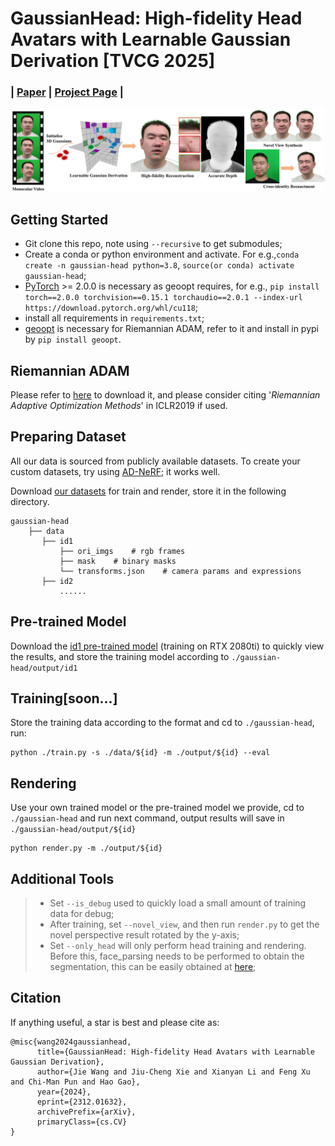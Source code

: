# GaussianHead: High-fidelity Head Avatars with Learnable Gaussian Derivation [TVCG 2025]
### | [Paper](http://arxiv.org/abs/2312.01632) | [Project Page](https://chiehwangs.github.io/gaussian-head-page/) |
![](assets/teaser-v2.png)


## Getting Started
* Git clone this repo, note using `--recursive` to get submodules;
* Create a conda or python environment and activate. For e.g.,`conda create -n gaussian-head python=3.8`, `source(or conda) activate gaussian-head`;
* [PyTorch](https://pytorch.org/get-started/previous-versions/) >= 2.0.0 is necessary as geoopt requires, for e.g., `pip install torch==2.0.0 torchvision==0.15.1 torchaudio==2.0.1 --index-url https://download.pytorch.org/whl/cu118`;
* install all requirements in `requirements.txt`;
* [geoopt](https://github.com/geoopt/geoopt) is necessary for Riemannian ADAM, refer to it and install in pypi by `pip install geoopt`.

## Riemannian ADAM
Please refer to [here](https://github.com/geoopt/geoopt) to download it, and please consider citing '*Riemannian Adaptive Optimization Methods*' in ICLR2019 if used.

## Preparing Dataset
All our data is sourced from publicly available datasets. To create your custom datasets, try using [AD-NeRF](https://github.com/YudongGuo/AD-NeRF#train-ad-nerf); it works well.

Download [our datasets](https://drive.google.com/file/d/1vriFnMGsXPVTWRsHQ37SmMNZxU17nICT/view?usp=sharing) for train and render, store it in the following directory.

```
gaussian-head
    ├── data
       ├── id1
           ├── ori_imgs    # rgb frames
           ├── mask    # binary masks
           └── transforms.json    # camera params and expressions
       ├── id2
           ......
```

## Pre-trained Model
Download the [id1 pre-trained model](https://drive.google.com/file/d/1VV3Ru27KcP29DgvcZzGd5e28AyjiRPcZ/view?usp=sharing) (training on RTX 2080ti) to quickly view the results, and store the training model according to `./gaussian-head/output/id1`

## Training[soon...]
Store the training data according to the format and cd to `./gaussian-head`, run:
```
python ./train.py -s ./data/${id} -m ./output/${id} --eval
```

## Rendering
Use your own trained model or the pre-trained model we provide, cd to `./gaussian-head` and run next command, output results will save in `./gaussian-head/output/${id}`
```
python render.py -m ./output/${id}
```

## Additional Tools
>- Set `--is_debug` used to quickly load a small amount of training data for debug;
>- After training, set `--novel_view`, and then run  `render.py` to get the novel perspective result rotated by the y-axis;
>- Set `--only_head` will only perform head training and rendering. Before this, face_parsing needs to be performed to obtain the segmentation, this can be easily obtained at [here](https://drive.google.com/drive/folders/1OiUvo7vHekVpy67Nuxnh3EuJQo7hlSq1?usp=sharing);

## Citation
If anything useful, a star is best and please cite as:
```
@misc{wang2024gaussianhead,
      title={GaussianHead: High-fidelity Head Avatars with Learnable Gaussian Derivation}, 
      author={Jie Wang and Jiu-Cheng Xie and Xianyan Li and Feng Xu and Chi-Man Pun and Hao Gao},
      year={2024},
      eprint={2312.01632},
      archivePrefix={arXiv},
      primaryClass={cs.CV}
}
```
